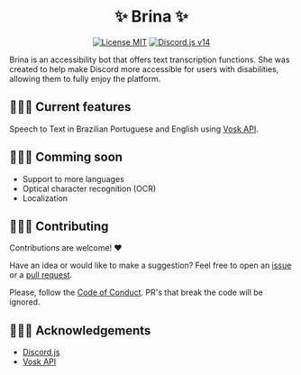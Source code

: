 <h1 align="center">
✨ Brina ✨
</h1>

<p align="center">
<a href="https://github.com/ashtrindade/altbichinhos/blob/main/LICENSE.md"><img alt="License MIT" src="https://img.shields.io/badge/license-GPL--3.0-blue"></a> 
<a href="https://github.com/discordjs/discord.js"><img alt="Discord.js v14" src="https://img.shields.io/badge/Discord.js-v14-7289da?style=plastic&logo=discord&logoColor=white"><a/>
</p>

Brina is an accessibility bot that offers text transcription functions. She was created to help make Discord more accessible for users with disabilities, allowing them to fully enjoy the platform.

## 👩🏽‍🎓 Current features

Speech to Text in Brazilian Portuguese and English using [Vosk API](https://github.com/alphacep/vosk-api).

## 👩🏽‍🔧 Comming soon
- Support to more languages
- Optical character recognition (OCR)
- Localization

## 🙋🏽‍♀️ Contributing
Contributions are welcome! ♥

Have an idea or would like to make a suggestion? Feel free to open an [issue](https://github.com/ashtrindade/brina/issues) or a [pull request](https://github.com/ashtrindade/brina/pulls).

Please, follow the [Code of Conduct](https://github.com/ashtrindade/brina/blob/main/CODE_OF_CONDUCT.md). PR's that break the code will be ignored.

## 🙇🏽‍♀️ Acknowledgements
- [Discord.js](https://github.com/discordjs/discord.js)
- [Vosk API](https://github.com/alphacep/vosk-api)